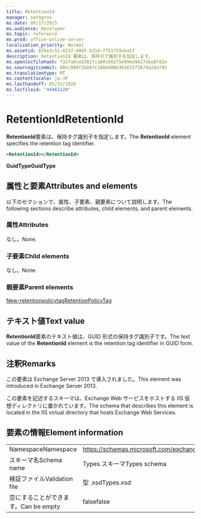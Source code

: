 ```yaml
---
title: RetentionId
manager: sethgros
ms.date: 09/17/2015
ms.audience: Developer
ms.topic: reference
ms.prod: office-online-server
localization_priority: Normal
ms.assetid: 07be3c51-6537-49b5-b25d-ff51759aba1f
description: RetentionId 要素は、保持タグ識別子を指定します。
ms.openlocfilehash: f32fa0ceb301fca88cb0275e99ee9417dea87d2e
ms.sourcegitcommit: 88ec988f2bb67c1866d06b361615f3674a24e795
ms.translationtype: MT
ms.contentlocale: ja-JP
ms.lasthandoff: 05/31/2020
ms.locfileid: "44465220"
---
```

# <a name="retentionid"></a><span data-ttu-id="98e47-103">RetentionId</span><span class="sxs-lookup"><span data-stu-id="98e47-103">RetentionId</span></span>

<span data-ttu-id="98e47-104">**RetentionId**要素は、保持タグ識別子を指定します。</span><span class="sxs-lookup"><span data-stu-id="98e47-104">The **RetentionId** element specifies the retention tag identifier.</span></span> 
  
```XML
<RetentionId></RetentionId>
```

 <span data-ttu-id="98e47-105">**GuidType**</span><span class="sxs-lookup"><span data-stu-id="98e47-105">**GuidType**</span></span>
## <a name="attributes-and-elements"></a><span data-ttu-id="98e47-106">属性と要素</span><span class="sxs-lookup"><span data-stu-id="98e47-106">Attributes and elements</span></span>

<span data-ttu-id="98e47-107">以下のセクションで、属性、子要素、親要素について説明します。</span><span class="sxs-lookup"><span data-stu-id="98e47-107">The following sections describe attributes, child elements, and parent elements.</span></span>
  
### <a name="attributes"></a><span data-ttu-id="98e47-108">属性</span><span class="sxs-lookup"><span data-stu-id="98e47-108">Attributes</span></span>

<span data-ttu-id="98e47-109">なし。</span><span class="sxs-lookup"><span data-stu-id="98e47-109">None.</span></span>
  
### <a name="child-elements"></a><span data-ttu-id="98e47-110">子要素</span><span class="sxs-lookup"><span data-stu-id="98e47-110">Child elements</span></span>

<span data-ttu-id="98e47-111">なし。</span><span class="sxs-lookup"><span data-stu-id="98e47-111">None.</span></span>
  
### <a name="parent-elements"></a><span data-ttu-id="98e47-112">親要素</span><span class="sxs-lookup"><span data-stu-id="98e47-112">Parent elements</span></span>

[<span data-ttu-id="98e47-113">New-retentionpolicytag</span><span class="sxs-lookup"><span data-stu-id="98e47-113">RetentionPolicyTag</span></span>](retentionpolicytag.md)
  
## <a name="text-value"></a><span data-ttu-id="98e47-114">テキスト値</span><span class="sxs-lookup"><span data-stu-id="98e47-114">Text value</span></span>

<span data-ttu-id="98e47-115">**RetentionId**要素のテキスト値は、GUID 形式の保持タグ識別子です。</span><span class="sxs-lookup"><span data-stu-id="98e47-115">The text value of the **RetentionId** element is the retention tag identifier in GUID form.</span></span> 
  
## <a name="remarks"></a><span data-ttu-id="98e47-116">注釈</span><span class="sxs-lookup"><span data-stu-id="98e47-116">Remarks</span></span>

<span data-ttu-id="98e47-117">この要素は Exchange Server 2013 で導入されました。</span><span class="sxs-lookup"><span data-stu-id="98e47-117">This element was introduced in Exchange Server 2013.</span></span>
  
<span data-ttu-id="98e47-118">この要素を記述するスキーマは、Exchange Web サービスをホストする IIS 仮想ディレクトリに置かれています。</span><span class="sxs-lookup"><span data-stu-id="98e47-118">The schema that describes this element is located in the IIS virtual directory that hosts Exchange Web Services.</span></span>
  
## <a name="element-information"></a><span data-ttu-id="98e47-119">要素の情報</span><span class="sxs-lookup"><span data-stu-id="98e47-119">Element information</span></span>

|||
|:-----|:-----|
|<span data-ttu-id="98e47-120">Namespace</span><span class="sxs-lookup"><span data-stu-id="98e47-120">Namespace</span></span>  <br/> |https://schemas.microsoft.com/exchange/services/2006/types  <br/> |
|<span data-ttu-id="98e47-121">スキーマ名</span><span class="sxs-lookup"><span data-stu-id="98e47-121">Schema name</span></span>  <br/> |<span data-ttu-id="98e47-122">Types スキーマ</span><span class="sxs-lookup"><span data-stu-id="98e47-122">Types schema</span></span>  <br/> |
|<span data-ttu-id="98e47-123">検証ファイル</span><span class="sxs-lookup"><span data-stu-id="98e47-123">Validation file</span></span>  <br/> |<span data-ttu-id="98e47-124">型 .xsd</span><span class="sxs-lookup"><span data-stu-id="98e47-124">Types.xsd</span></span>  <br/> |
|<span data-ttu-id="98e47-125">空にすることができます。</span><span class="sxs-lookup"><span data-stu-id="98e47-125">Can be empty</span></span>  <br/> |<span data-ttu-id="98e47-126">false</span><span class="sxs-lookup"><span data-stu-id="98e47-126">false</span></span>  <br/> |
   


